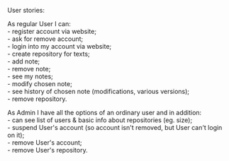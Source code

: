 
User stories:

As regular User I can:\
    - register account via website;\
    - ask for remove account;\
    - login into my account via website;\
    - create repository for texts;\
    - add note;\
    - remove note;\
    - see my notes;\
    - modify chosen note;\
    - see history of chosen note (modifications, various versions);\
    - remove repository.

As Admin I have all the options of an ordinary user and in addition:\
    - can see list of users & basic info about repositories (eg. size);\
    - suspend User's account (so account isn't removed, but User can't login on it);\
    - remove User's account;\
    - remove User's repository.


    
   

    